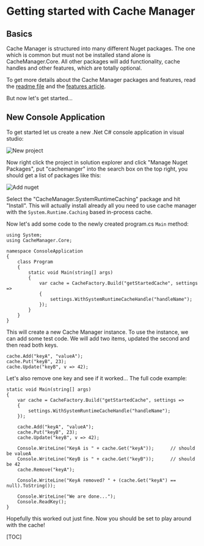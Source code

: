 # Getting started with Cache Manager

## Basics
Cache Manager is structured into many different Nuget packages.
The one which is common but must not be installed stand alone is CacheManager.Core. All other packages will add functionality, cache handles and other features, which are totally optional.

To get more details about the Cache Manager packages and features, read the [readme file][readme] and the [features article][features].

But now let's get started...

## New Console Application
To get started let us create a new .Net C# console application in visual studio:

![New project][newProject]

Now right click the project in solution explorer and click "Manage Nuget Packages", put "cachemanger" into the search box on the top right, you should get a list of packages like this:

![Add nuget][addnuget]

Select the "CacheManager.SystemRuntimeCaching" package and hit "Install".
This will actually install already all you need to use cache manager with the `System.Runtime.Caching` based in-process cache.

Now let's add some code to the newly created program.cs `Main` method:

	using System;
	using CacheManager.Core;
	
	namespace ConsoleApplication
	{
	    class Program
	    {
	        static void Main(string[] args)
	        {
	            var cache = CacheFactory.Build("getStartedCache", settings =>
	            {
	                settings.WithSystemRuntimeCacheHandle("handleName");
	            });
	        }
	    }
	}

This will create a new Cache Manager instance.
To use the instance, we can add some test code. We will add two items, updated the second and then read both keys.

    cache.Add("keyA", "valueA");
    cache.Put("keyB", 23);
    cache.Update("keyB", v => 42);

Let's also remove one key and see if it worked...
The full code example:

    static void Main(string[] args)
    {
        var cache = CacheFactory.Build("getStartedCache", settings =>
        {
            settings.WithSystemRuntimeCacheHandle("handleName");
        });
	        
	    cache.Add("keyA", "valueA");
	    cache.Put("keyB", 23);
	    cache.Update("keyB", v => 42);
	
	    Console.WriteLine("KeyA is " + cache.Get("keyA"));      // should be valueA
	    Console.WriteLine("KeyB is " + cache.Get("keyB"));      // should be 42
		cache.Remove("keyA");

	    Console.WriteLine("KeyA removed? " + (cache.Get("keyA") == null).ToString());
	
	    Console.WriteLine("We are done...");
	    Console.ReadKey();
    }

Hopefully this worked out just fine. Now you should be set to play around with the cache!

[readme]: http://mconrad.azurewebsites.net/Home/CacheManager
[features]: http://mconrad.azurewebsites.net/Documentation/Index/cachemanager_architecture
[sysCache]: https://www.nuget.org/packages/CacheManager.SystemRuntimeCaching/
[newProject]: https://github.com/MichaCo/CacheManager/raw/master/Articles/media/cachemanager-getting-started/create-console-app.jpg
[addnuget]: https://github.com/MichaCo/CacheManager/raw/master/Articles/media/cachemanager-getting-started/add-nuget.jpg


[TOC]